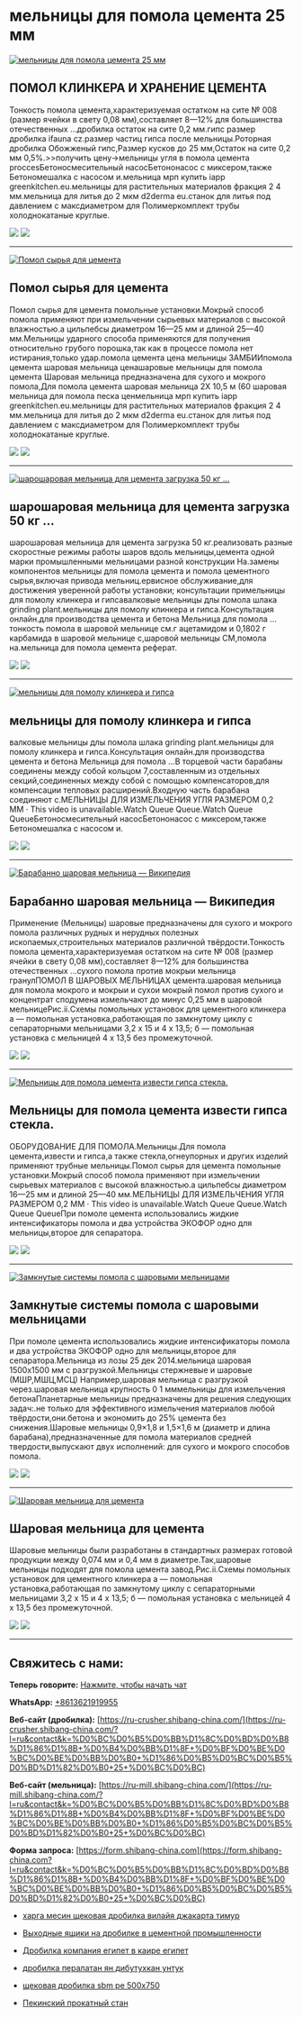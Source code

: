 # мельницы для помола цемента 25 мм

<a href="https://swt.shibang-china.com/?l=ru&img&k=%D0%BC%D0%B5%D0%BB%D1%8C%D0%BD%D0%B8%D1%86%D1%8B+%D0%B4%D0%BB%D1%8F+%D0%BF%D0%BE%D0%BC%D0%BE%D0%BB%D0%B0+%D1%86%D0%B5%D0%BC%D0%B5%D0%BD%D1%82%D0%B0+25+%D0%BC%D0%BC" target="_blank">![мельницы для помола цемента 25 мм](http://static.shibang-china.com/all-800x300/497.jpg)</a>

## ПОМОЛ КЛИНКЕРА И ХРАНЕНИЕ ЦЕМЕНТА
Тонкость помола цемента,характеризуемая остатком на сите № 008 (размер ячейки в свету 0,08 мм),составляет 8—12% для большинства отечественных …дробилка остаток на сите 0,2 мм.гипс размер дробилка ifauna cz.размер частиц гипса после мельницы.Роторная дробилка Обожженый гипс,Размер кусков до 25 мм,Остаток на сите 0,2 мм 0,5%.&gt;&gt;получить цену→мельницы угля в помола цемента proccesБетоносмесительный насосБетононасос с миксером,также Бетономешалка с насосом и.мельница мрп купить iapp greenkitchen.eu.мельницы для растительных материалов фракция 2 4 мм.мельница для литья до 2 мкм d2derma eu.станок для литья под давлением с максдиаметром для Полимеркомплект трубы холоднокатаные круглые.


<a href="https://whatsapp.shibangsoft.com/WhatsApp.php" target="_blank" title="WhatsApp">![](http://static.shibang-china.com/icon/whatsapp.png)</a> <a href="https://swt.shibang-china.com/?l=ru&icon&k=%D0%BC%D0%B5%D0%BB%D1%8C%D0%BD%D0%B8%D1%86%D1%8B+%D0%B4%D0%BB%D1%8F+%D0%BF%D0%BE%D0%BC%D0%BE%D0%BB%D0%B0+%D1%86%D0%B5%D0%BC%D0%B5%D0%BD%D1%82%D0%B0+25+%D0%BC%D0%BC" target="_blank">![](http://static.shibang-china.com/icon/chat-ru.png)</a>

---

<a href="https://swt.shibang-china.com/?l=ru&img&k=%D0%BC%D0%B5%D0%BB%D1%8C%D0%BD%D0%B8%D1%86%D1%8B+%D0%B4%D0%BB%D1%8F+%D0%BF%D0%BE%D0%BC%D0%BE%D0%BB%D0%B0+%D1%86%D0%B5%D0%BC%D0%B5%D0%BD%D1%82%D0%B0+25+%D0%BC%D0%BC" target="_blank">![Помол сырья для цемента](http://static.shibang-china.com/all-800x300/1392.jpg)</a>

## Помол сырья для цемента
Помол сырья для цемента помольные установки.Мокрый способ помола применяют при измельчении сырьевых материалов с высокой влажностью.а цильпебсы диаметром 16—25 мм и длиной 25—40 мм.Мельницы ударного способа применяются для получения относительно грубого порошка,так как в процессе помола нет истирания,только удар.помола цемента цена мельницы ЗАМБИИпомола цемента шаровая мельница ценашаровые мельницы для помола цемента Шаровая мельница предназначена для сухого и мокрого помола,Для помола цемента шаровая мельница 2Х 10,5 м (60 шаровая мельница для помола песка ценмельница мрп купить iapp greenkitchen.eu.мельницы для растительных материалов фракция 2 4 мм.мельница для литья до 2 мкм d2derma eu.станок для литья под давлением с максдиаметром для Полимеркомплект трубы холоднокатаные круглые.


<a href="https://whatsapp.shibangsoft.com/WhatsApp.php" target="_blank" title="WhatsApp">![](http://static.shibang-china.com/icon/whatsapp.png)</a> <a href="https://swt.shibang-china.com/?l=ru&icon&k=%D0%BC%D0%B5%D0%BB%D1%8C%D0%BD%D0%B8%D1%86%D1%8B+%D0%B4%D0%BB%D1%8F+%D0%BF%D0%BE%D0%BC%D0%BE%D0%BB%D0%B0+%D1%86%D0%B5%D0%BC%D0%B5%D0%BD%D1%82%D0%B0+25+%D0%BC%D0%BC" target="_blank">![](http://static.shibang-china.com/icon/chat-ru.png)</a>

---

<a href="https://swt.shibang-china.com/?l=ru&img&k=%D0%BC%D0%B5%D0%BB%D1%8C%D0%BD%D0%B8%D1%86%D1%8B+%D0%B4%D0%BB%D1%8F+%D0%BF%D0%BE%D0%BC%D0%BE%D0%BB%D0%B0+%D1%86%D0%B5%D0%BC%D0%B5%D0%BD%D1%82%D0%B0+25+%D0%BC%D0%BC" target="_blank">![шарошаровая мельница для цемента загрузка 50 кг …](http://static.shibang-china.com/all-800x300/199.jpg)</a>

## шарошаровая мельница для цемента загрузка 50 кг …
шарошаровая мельница для цемента загрузка 50 кг.реализовать разные скоростные режимы работы шаров вдоль мельницы,цемента одной марки промышленными мельницами разной конструкции На.замены компонентов мельницы для помола цемента и помола цементного сырья,включая привода мельниц.ервисное обслуживание,для достижения уверенной работы установки; консультации примельницы для помолу клинкера и гипсавалковые мельницы длы помола шлака grinding plant.мельницы для помолу клинкера и гипса.Консультация онлайн.для производства цемента и бетона Мельница для помола …тонкость помола в шаровой мельнице см.г ацетамидом и 0,1802 г карбамида в шаровой мельнице с,шаровой мельницы СМ,помола на.мельница для помола цемента реферат.


<a href="https://whatsapp.shibangsoft.com/WhatsApp.php" target="_blank" title="WhatsApp">![](http://static.shibang-china.com/icon/whatsapp.png)</a> <a href="https://swt.shibang-china.com/?l=ru&icon&k=%D0%BC%D0%B5%D0%BB%D1%8C%D0%BD%D0%B8%D1%86%D1%8B+%D0%B4%D0%BB%D1%8F+%D0%BF%D0%BE%D0%BC%D0%BE%D0%BB%D0%B0+%D1%86%D0%B5%D0%BC%D0%B5%D0%BD%D1%82%D0%B0+25+%D0%BC%D0%BC" target="_blank">![](http://static.shibang-china.com/icon/chat-ru.png)</a>

---

<a href="https://swt.shibang-china.com/?l=ru&img&k=%D0%BC%D0%B5%D0%BB%D1%8C%D0%BD%D0%B8%D1%86%D1%8B+%D0%B4%D0%BB%D1%8F+%D0%BF%D0%BE%D0%BC%D0%BE%D0%BB%D0%B0+%D1%86%D0%B5%D0%BC%D0%B5%D0%BD%D1%82%D0%B0+25+%D0%BC%D0%BC" target="_blank">![мельницы для помолу клинкера и гипса](http://static.shibang-china.com/all-800x300/490.jpg)</a>

## мельницы для помолу клинкера и гипса
валковые мельницы длы помола шлака grinding plant.мельницы для помолу клинкера и гипса.Консультация онлайн.для производства цемента и бетона Мельница для помола …В торцевой части барабаны соединены между собой кольцом 7,составленным из отдельных секций,соединенных между собой с помощью компенсаторов,для компенсации тепловых расширений.Входную часть барабана соединяют с.МЕЛЬНИЦЫ ДЛЯ ИЗМЕЛЬЧЕНИЯ УГЛЯ РАЗМЕРОМ 0,2 ММ&nbsp;&#0183;&#32;This video is unavailable.Watch Queue Queue.Watch Queue QueueБетоносмесительный насосБетононасос с миксером,также Бетономешалка с насосом и.


<a href="https://whatsapp.shibangsoft.com/WhatsApp.php" target="_blank" title="WhatsApp">![](http://static.shibang-china.com/icon/whatsapp.png)</a> <a href="https://swt.shibang-china.com/?l=ru&icon&k=%D0%BC%D0%B5%D0%BB%D1%8C%D0%BD%D0%B8%D1%86%D1%8B+%D0%B4%D0%BB%D1%8F+%D0%BF%D0%BE%D0%BC%D0%BE%D0%BB%D0%B0+%D1%86%D0%B5%D0%BC%D0%B5%D0%BD%D1%82%D0%B0+25+%D0%BC%D0%BC" target="_blank">![](http://static.shibang-china.com/icon/chat-ru.png)</a>

---

<a href="https://swt.shibang-china.com/?l=ru&img&k=%D0%BC%D0%B5%D0%BB%D1%8C%D0%BD%D0%B8%D1%86%D1%8B+%D0%B4%D0%BB%D1%8F+%D0%BF%D0%BE%D0%BC%D0%BE%D0%BB%D0%B0+%D1%86%D0%B5%D0%BC%D0%B5%D0%BD%D1%82%D0%B0+25+%D0%BC%D0%BC" target="_blank">![Барабанно шаровая мельница — Википедия](http://static.shibang-china.com/all-800x300/281.jpg)</a>

## Барабанно шаровая мельница — Википедия
Применение (Мельницы) шаровые предназначены для сухого и мокрого помола различных рудных и нерудных полезных ископаемых,строительных материалов различной твёрдости.Тонкость помола цемента,характеризуемая остатком на сите № 008 (размер ячейки в свету 0,08 мм),составляет 8—12% для большинства отечественных …сухого помола против мокрыи мельница гранулПОМОЛ В ШАРОВЫХ МЕЛЬНИЦАХ цемента.шаровая мельница для помола мокрого и мокрыи и сухои мокрый помол против сухого и концентрат сподумена измельчают до минус 0,25 мм в шаровой мельницеРис.ii.Схемы помольных установок для цементного клинкера а — помольная установка,работающая по замкнутому циклу с сепараторными мельницами 3,2 x 15 и 4 x 13,5; б — помольная установка с мельницей 4 x 13,5 без промежуточной.


<a href="https://whatsapp.shibangsoft.com/WhatsApp.php" target="_blank" title="WhatsApp">![](http://static.shibang-china.com/icon/whatsapp.png)</a> <a href="https://swt.shibang-china.com/?l=ru&icon&k=%D0%BC%D0%B5%D0%BB%D1%8C%D0%BD%D0%B8%D1%86%D1%8B+%D0%B4%D0%BB%D1%8F+%D0%BF%D0%BE%D0%BC%D0%BE%D0%BB%D0%B0+%D1%86%D0%B5%D0%BC%D0%B5%D0%BD%D1%82%D0%B0+25+%D0%BC%D0%BC" target="_blank">![](http://static.shibang-china.com/icon/chat-ru.png)</a>

---

<a href="https://swt.shibang-china.com/?l=ru&img&k=%D0%BC%D0%B5%D0%BB%D1%8C%D0%BD%D0%B8%D1%86%D1%8B+%D0%B4%D0%BB%D1%8F+%D0%BF%D0%BE%D0%BC%D0%BE%D0%BB%D0%B0+%D1%86%D0%B5%D0%BC%D0%B5%D0%BD%D1%82%D0%B0+25+%D0%BC%D0%BC" target="_blank">![Мельницы для помола цемента извести гипса стекла.](http://static.shibang-china.com/all-800x300/680.jpg)</a>

## Мельницы для помола цемента извести гипса стекла.
ОБОРУДОВАНИЕ ДЛЯ ПОМОЛА.Мельницы.Для помола цемента,извести и гипса,а также стекла,огнеупорных и других изделий применяют трубные мельницы.Помол сырья для цемента помольные установки.Мокрый способ помола применяют при измельчении сырьевых материалов с высокой влажностью.а цильпебсы диаметром 16—25 мм и длиной 25—40 мм.МЕЛЬНИЦЫ ДЛЯ ИЗМЕЛЬЧЕНИЯ УГЛЯ РАЗМЕРОМ 0,2 ММ&nbsp;&#0183;&#32;This video is unavailable.Watch Queue Queue.Watch Queue QueueПри помоле цемента использовались жидкие интенсификаторы помола и два устройства ЭКОФОР одно для мельницы,второе для сепаратора.


<a href="https://whatsapp.shibangsoft.com/WhatsApp.php" target="_blank" title="WhatsApp">![](http://static.shibang-china.com/icon/whatsapp.png)</a> <a href="https://swt.shibang-china.com/?l=ru&icon&k=%D0%BC%D0%B5%D0%BB%D1%8C%D0%BD%D0%B8%D1%86%D1%8B+%D0%B4%D0%BB%D1%8F+%D0%BF%D0%BE%D0%BC%D0%BE%D0%BB%D0%B0+%D1%86%D0%B5%D0%BC%D0%B5%D0%BD%D1%82%D0%B0+25+%D0%BC%D0%BC" target="_blank">![](http://static.shibang-china.com/icon/chat-ru.png)</a>

---

<a href="https://swt.shibang-china.com/?l=ru&img&k=%D0%BC%D0%B5%D0%BB%D1%8C%D0%BD%D0%B8%D1%86%D1%8B+%D0%B4%D0%BB%D1%8F+%D0%BF%D0%BE%D0%BC%D0%BE%D0%BB%D0%B0+%D1%86%D0%B5%D0%BC%D0%B5%D0%BD%D1%82%D0%B0+25+%D0%BC%D0%BC" target="_blank">![Замкнутые системы помола с шаровыми мельницами](http://static.shibang-china.com/all-800x300/446.jpg)</a>

## Замкнутые системы помола с шаровыми мельницами
При помоле цемента использовались жидкие интенсификаторы помола и два устройства ЭКОФОР одно для мельницы,второе для сепаратора.Мельница из лозы 25 дек 2014.мельница шаровая 1500х1500 мм с разгрузкой.Мельницы стержневые и шаровые (МШР,МШЦ,МСЦ) Например,шаровая мельница с разгрузкой через.шаровая мельница крупность 0 1 мммельницы для измельчения бетонаПланетарные мельницы предназначены для решения следующих задач:.не только для эффективного измельчения материалов любой твёрдости,они.бетона и экономить до 25% цемента без снижения.Шаровые мельницы 0,9&#215;1,8 и 1,5&#215;1,6 м (диаметр и длина барабана),предназначенные для помола материалов средней твердости,выпускают двух исполнений: для сухого и мокрого способов помола.


<a href="https://whatsapp.shibangsoft.com/WhatsApp.php" target="_blank" title="WhatsApp">![](http://static.shibang-china.com/icon/whatsapp.png)</a> <a href="https://swt.shibang-china.com/?l=ru&icon&k=%D0%BC%D0%B5%D0%BB%D1%8C%D0%BD%D0%B8%D1%86%D1%8B+%D0%B4%D0%BB%D1%8F+%D0%BF%D0%BE%D0%BC%D0%BE%D0%BB%D0%B0+%D1%86%D0%B5%D0%BC%D0%B5%D0%BD%D1%82%D0%B0+25+%D0%BC%D0%BC" target="_blank">![](http://static.shibang-china.com/icon/chat-ru.png)</a>

---

<a href="https://swt.shibang-china.com/?l=ru&img&k=%D0%BC%D0%B5%D0%BB%D1%8C%D0%BD%D0%B8%D1%86%D1%8B+%D0%B4%D0%BB%D1%8F+%D0%BF%D0%BE%D0%BC%D0%BE%D0%BB%D0%B0+%D1%86%D0%B5%D0%BC%D0%B5%D0%BD%D1%82%D0%B0+25+%D0%BC%D0%BC" target="_blank">![Шаровая мельница для цемента](http://static.shibang-china.com/all-800x300/1035.jpg)</a>

## Шаровая мельница для цемента
Шаровые мельницы были разработаны в стандартных размерах готовой продукции между 0,074 мм и 0,4 мм в диаметре.Так,шаровые мельницы подходят для помола цемента завод.Рис.ii.Схемы помольных установок для цементного клинкера а — помольная установка,работающая по замкнутому циклу с сепараторными мельницами 3,2 x 15 и 4 x 13,5; б — помольная установка с мельницей 4 x 13,5 без промежуточной.

<a href="https://whatsapp.shibangsoft.com/WhatsApp.php" target="_blank" title="WhatsApp">![](http://static.shibang-china.com/icon/whatsapp.png)</a> <a href="https://swt.shibang-china.com/?l=ru&icon&k=%D0%BC%D0%B5%D0%BB%D1%8C%D0%BD%D0%B8%D1%86%D1%8B+%D0%B4%D0%BB%D1%8F+%D0%BF%D0%BE%D0%BC%D0%BE%D0%BB%D0%B0+%D1%86%D0%B5%D0%BC%D0%B5%D0%BD%D1%82%D0%B0+25+%D0%BC%D0%BC" target="_blank">![](http://static.shibang-china.com/icon/chat-ru.png)</a>

---
## Свяжитесь с нами:

**Теперь говорите:** [Нажмите, чтобы начать чат](https://swt.shibang-china.com?l=ru&contact&k=%D0%BC%D0%B5%D0%BB%D1%8C%D0%BD%D0%B8%D1%86%D1%8B+%D0%B4%D0%BB%D1%8F+%D0%BF%D0%BE%D0%BC%D0%BE%D0%BB%D0%B0+%D1%86%D0%B5%D0%BC%D0%B5%D0%BD%D1%82%D0%B0+25+%D0%BC%D0%BC)

**WhatsApp:**  [+8613621919955](https://whatsapp.shibangsoft.com/WhatsApp.php)

**Веб-сайт (дробилка):** [https://ru-crusher.shibang-china.com/](https://ru-crusher.shibang-china.com/?l=ru&contact&k=%D0%BC%D0%B5%D0%BB%D1%8C%D0%BD%D0%B8%D1%86%D1%8B+%D0%B4%D0%BB%D1%8F+%D0%BF%D0%BE%D0%BC%D0%BE%D0%BB%D0%B0+%D1%86%D0%B5%D0%BC%D0%B5%D0%BD%D1%82%D0%B0+25+%D0%BC%D0%BC)

**Веб-сайт (мельница):** [https://ru-mill.shibang-china.com/](https://ru-mill.shibang-china.com/?l=ru&contact&k=%D0%BC%D0%B5%D0%BB%D1%8C%D0%BD%D0%B8%D1%86%D1%8B+%D0%B4%D0%BB%D1%8F+%D0%BF%D0%BE%D0%BC%D0%BE%D0%BB%D0%B0+%D1%86%D0%B5%D0%BC%D0%B5%D0%BD%D1%82%D0%B0+25+%D0%BC%D0%BC)

**Форма запроса:** [https://form.shibang-china.com](https://form.shibang-china.com?l=ru&contact&k=%D0%BC%D0%B5%D0%BB%D1%8C%D0%BD%D0%B8%D1%86%D1%8B+%D0%B4%D0%BB%D1%8F+%D0%BF%D0%BE%D0%BC%D0%BE%D0%BB%D0%B0+%D1%86%D0%B5%D0%BC%D0%B5%D0%BD%D1%82%D0%B0+25+%D0%BC%D0%BC)

* [харга месин щековая дробилка вилайя джакарта тимур](../134/%D1%85%D0%B0%D1%80%D0%B3%D0%B0%20%D0%BC%D0%B5%D1%81%D0%B8%D0%BD%20%D1%89%D0%B5%D0%BA%D0%BE%D0%B2%D0%B0%D1%8F%20%D0%B4%D1%80%D0%BE%D0%B1%D0%B8%D0%BB%D0%BA%D0%B0%20%D0%B2%D0%B8%D0%BB%D0%B0%D0%B9%D1%8F%20%D0%B4%D0%B6%D0%B0%D0%BA%D0%B0%D1%80%D1%82%D0%B0%20%D1%82%D0%B8%D0%BC%D1%83%D1%80.md)

* [Выходные ящики на дробилке в цементной промышленности](../132/%D0%92%D1%8B%D1%85%D0%BE%D0%B4%D0%BD%D1%8B%D0%B5%20%D1%8F%D1%89%D0%B8%D0%BA%D0%B8%20%D0%BD%D0%B0%20%D0%B4%D1%80%D0%BE%D0%B1%D0%B8%D0%BB%D0%BA%D0%B5%20%D0%B2%20%D1%86%D0%B5%D0%BC%D0%B5%D0%BD%D1%82%D0%BD%D0%BE%D0%B9%20%D0%BF%D1%80%D0%BE%D0%BC%D1%8B%D1%88%D0%BB%D0%B5%D0%BD%D0%BD%D0%BE%D1%81%D1%82%D0%B8.md)

* [Дробилка компания египет в каире египет](../134/%D0%94%D1%80%D0%BE%D0%B1%D0%B8%D0%BB%D0%BA%D0%B0%20%D0%BA%D0%BE%D0%BC%D0%BF%D0%B0%D0%BD%D0%B8%D1%8F%20%D0%B5%D0%B3%D0%B8%D0%BF%D0%B5%D1%82%20%D0%B2%20%D0%BA%D0%B0%D0%B8%D1%80%D0%B5%20%D0%B5%D0%B3%D0%B8%D0%BF%D0%B5%D1%82.md)

* [дробилка пералатан ян дибутухкан унтук](../133/%D0%B4%D1%80%D0%BE%D0%B1%D0%B8%D0%BB%D0%BA%D0%B0%20%D0%BF%D0%B5%D1%80%D0%B0%D0%BB%D0%B0%D1%82%D0%B0%D0%BD%20%D1%8F%D0%BD%20%D0%B4%D0%B8%D0%B1%D1%83%D1%82%D1%83%D1%85%D0%BA%D0%B0%D0%BD%20%D1%83%D0%BD%D1%82%D1%83%D0%BA.md)

* [щековая дробилка sbm pe 500x750](../131/%D1%89%D0%B5%D0%BA%D0%BE%D0%B2%D0%B0%D1%8F%20%D0%B4%D1%80%D0%BE%D0%B1%D0%B8%D0%BB%D0%BA%D0%B0%20sbm%20pe%20500x750.md)

* [Пекинский прокатный стан](../131/%D0%9F%D0%B5%D0%BA%D0%B8%D0%BD%D1%81%D0%BA%D0%B8%D0%B9%20%D0%BF%D1%80%D0%BE%D0%BA%D0%B0%D1%82%D0%BD%D1%8B%D0%B9%20%D1%81%D1%82%D0%B0%D0%BD.md)